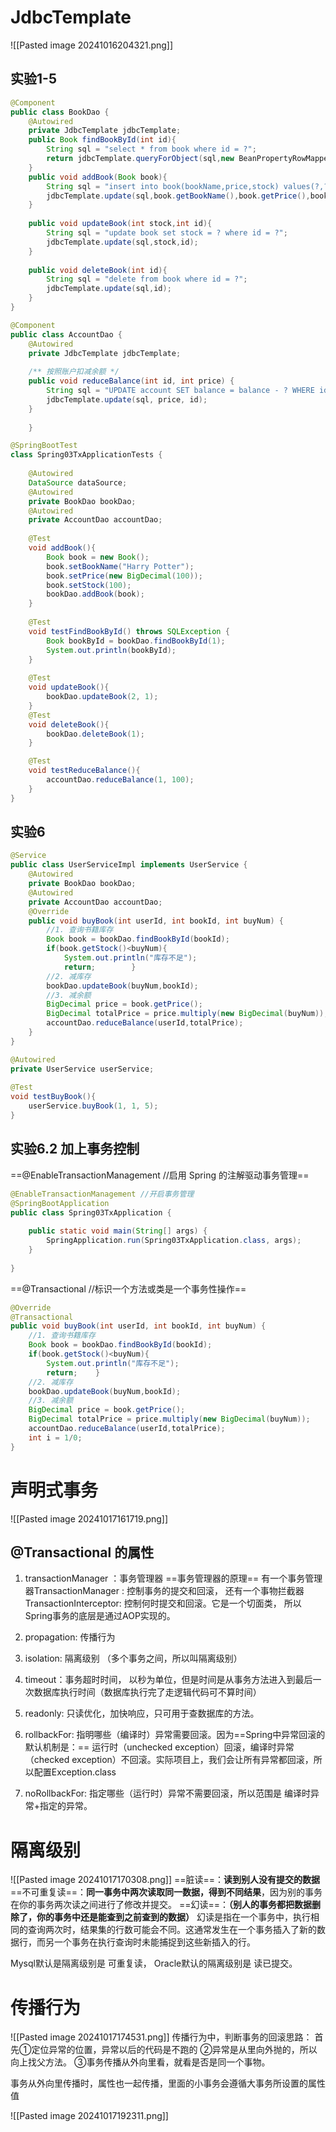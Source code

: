 # JdbcTemplate

![[Pasted image 20241016204321.png]]
## 实验1-5
```java
@Component  
public class BookDao {  
    @Autowired  
    private JdbcTemplate jdbcTemplate;  
    public Book findBookById(int id){  
        String sql = "select * from book where id = ?";  
        return jdbcTemplate.queryForObject(sql,new BeanPropertyRowMapper<>(Book.class),id);  
    }  
    public void addBook(Book book){  
        String sql = "insert into book(bookName,price,stock) values(?,?,?)";  
        jdbcTemplate.update(sql,book.getBookName(),book.getPrice(),book.getStock());  
    }  
  
    public void updateBook(int stock,int id){  
        String sql = "update book set stock = ? where id = ?";  
        jdbcTemplate.update(sql,stock,id);  
    }  
  
    public void deleteBook(int id){  
        String sql = "delete from book where id = ?";  
        jdbcTemplate.update(sql,id);  
    }  
}
```

```JAVA
@Component  
public class AccountDao {  
    @Autowired  
    private JdbcTemplate jdbcTemplate;  
  
    /** 按照账户扣减余额 */  
    public void reduceBalance(int id, int price) {  
        String sql = "UPDATE account SET balance = balance - ? WHERE id = ?";  
        jdbcTemplate.update(sql, price, id);  
    }  
  
	}
```


```java
@SpringBootTest  
class Spring03TxApplicationTests {  
  
    @Autowired  
    DataSource dataSource;  
    @Autowired  
    private BookDao bookDao;  
    @Autowired  
	private AccountDao accountDao;
  
    @Test  
    void addBook(){  
        Book book = new Book();  
        book.setBookName("Harry Potter");  
        book.setPrice(new BigDecimal(100));  
        book.setStock(100);  
        bookDao.addBook(book);  
    }  
  
    @Test  
    void testFindBookById() throws SQLException {  
        Book bookById = bookDao.findBookById(1);  
        System.out.println(bookById);  
    }  
  
    @Test  
    void updateBook(){  
        bookDao.updateBook(2, 1);  
    }  
    @Test  
    void deleteBook(){  
        bookDao.deleteBook(1);  
    }  

	@Test  
	void testReduceBalance(){  
		accountDao.reduceBalance(1, 100);  
	}
}
```

## 实验6

```java
@Service  
public class UserServiceImpl implements UserService {  
    @Autowired  
    private BookDao bookDao;  
    @Autowired  
    private AccountDao accountDao;  
    @Override  
    public void buyBook(int userId, int bookId, int buyNum) {  
        //1. 查询书籍库存  
        Book book = bookDao.findBookById(bookId);  
        if(book.getStock()<buyNum){  
            System.out.println("库存不足");  
            return;        }  
        //2. 减库存  
        bookDao.updateBook(buyNum,bookId);  
        //3. 减余额  
        BigDecimal price = book.getPrice();  
        BigDecimal totalPrice = price.multiply(new BigDecimal(buyNum));  
        accountDao.reduceBalance(userId,totalPrice);  
    }  
}
```

```java
@Autowired  
private UserService userService;  
  
@Test  
void testBuyBook(){  
    userService.buyBook(1, 1, 5);  
}
```
## 实验6.2 加上事务控制
==@EnableTransactionManagement //启用 Spring 的注解驱动事务管理==
```java
@EnableTransactionManagement //开启事务管理  
@SpringBootApplication  
public class Spring03TxApplication {  
  
    public static void main(String[] args) {  
        SpringApplication.run(Spring03TxApplication.class, args);  
    }  
  
}
```

==@Transactional //标识一个方法或类是一个事务性操作==
```java
@Override
@Transactional  
public void buyBook(int userId, int bookId, int buyNum) {  
    //1. 查询书籍库存  
    Book book = bookDao.findBookById(bookId);  
    if(book.getStock()<buyNum){  
        System.out.println("库存不足");  
        return;    }  
    //2. 减库存  
    bookDao.updateBook(buyNum,bookId);  
    //3. 减余额  
    BigDecimal price = book.getPrice();  
    BigDecimal totalPrice = price.multiply(new BigDecimal(buyNum));  
    accountDao.reduceBalance(userId,totalPrice);  
    int i = 1/0;  
}
```

# 声明式事务

![[Pasted image 20241017161719.png]]

## @Transactional 的属性
1.  transactionManager ：事务管理器
==事务管理器的原理==
有一个事务管理器TransactionManager : 控制事务的提交和回滚，
还有一个事物拦截器 TransactionInterceptor: 控制何时提交和回滚。它是一个切面类，
所以Spring事务的底层是通过AOP实现的。

2. propagation: 传播行为
3. isolation: 隔离级别  （多个事务之间，所以叫隔离级别）
4. timeout：事务超时时间， 以秒为单位，但是时间是从事务方法进入到最后一次数据库执行时间（数据库执行完了走逻辑代码可不算时间）
5. readonly: 只读优化，加快响应，只可用于查数据库的方法。
6. rollbackFor: 指明哪些（编译时）异常需要回滚。因为==Spring中异常回滚的默认机制是：== 运行时（unchecked exception）回滚，编译时异常（checked exception）不回滚。实际项目上，我们会让所有异常都回滚，所以配置Exception.class
7. noRollbackFor: 指定哪些（运行时）异常不需要回滚，所以范围是  编译时异常+指定的异常。
# 隔离级别
![[Pasted image 20241017170308.png]]
==脏读==：**读到别人没有提交的数据**
==不可重复读==：**同一事务中两次读取同一数据，得到不同结果**，因为别的事务在你的事务两次读之间进行了修改并提交。
==幻读==：**（别人的事务都把数据删除了，你的事务中还是能查到之前查到的数据）**
幻读是指在一个事务中，执行相同的查询两次时，结果集的行数可能会不同。这通常发生在一个事务插入了新的数据行，而另一个事务在执行查询时未能捕捉到这些新插入的行。

Mysql默认是隔离级别是 可重复读，
Oracle默认的隔离级别是 读已提交。
# 传播行为
![[Pasted image 20241017174531.png]]
传播行为中，判断事务的回滚思路：
首先①定位异常的位置，异常以后的代码是不跑的
②异常是从里向外抛的，所以向上找父方法。
③事务传播从外向里看，就看是否是同一个事物。

事务从外向里传播时，属性也一起传播，里面的小事务会遵循大事务所设置的属性值


![[Pasted image 20241017192311.png]]